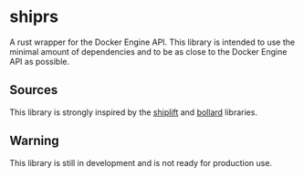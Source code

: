 # shiprs

A rust wrapper for the Docker Engine API. This library is intended to use the minimal amount of dependencies and to be as close to the Docker Engine API as possible.

## Sources

This library is strongly inspired by the [shiplift](https://github.com/softprops/shiplift) and [bollard](https://github.com/fussybeaver/bollard/tree/master) libraries.

## Warning

This library is still in development and is not ready for production use.
